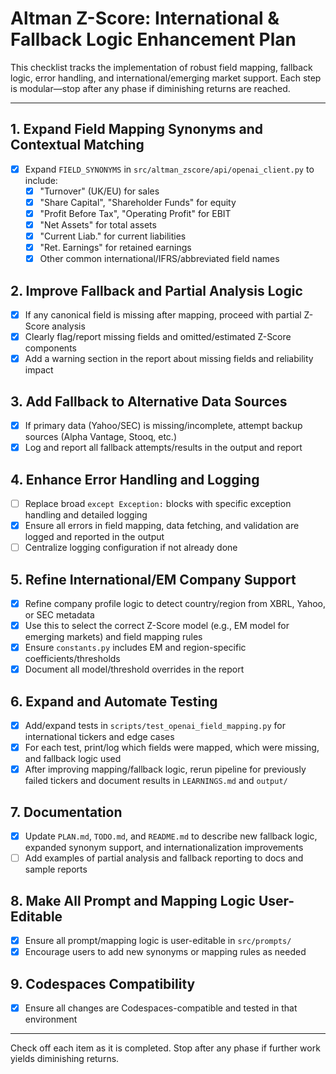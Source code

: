 # Altman Z-Score: International & Fallback Logic Enhancement Plan

This checklist tracks the implementation of robust field mapping, fallback logic, error handling, and international/emerging market support. Each step is modular—stop after any phase if diminishing returns are reached.

---

## 1. Expand Field Mapping Synonyms and Contextual Matching
- [x] Expand `FIELD_SYNONYMS` in `src/altman_zscore/api/openai_client.py` to include:
    - [x] "Turnover" (UK/EU) for sales
    - [x] "Share Capital", "Shareholder Funds" for equity
    - [x] "Profit Before Tax", "Operating Profit" for EBIT
    - [x] "Net Assets" for total assets
    - [x] "Current Liab." for current liabilities
    - [x] "Ret. Earnings" for retained earnings
    - [x] Other common international/IFRS/abbreviated field names

## 2. Improve Fallback and Partial Analysis Logic
- [x] If any canonical field is missing after mapping, proceed with partial Z-Score analysis
- [x] Clearly flag/report missing fields and omitted/estimated Z-Score components
- [x] Add a warning section in the report about missing fields and reliability impact

## 3. Add Fallback to Alternative Data Sources
- [x] If primary data (Yahoo/SEC) is missing/incomplete, attempt backup sources (Alpha Vantage, Stooq, etc.)
- [x] Log and report all fallback attempts/results in the output and report

## 4. Enhance Error Handling and Logging
- [ ] Replace broad `except Exception:` blocks with specific exception handling and detailed logging
- [x] Ensure all errors in field mapping, data fetching, and validation are logged and reported in the output
- [ ] Centralize logging configuration if not already done

## 5. Refine International/EM Company Support
- [x] Refine company profile logic to detect country/region from XBRL, Yahoo, or SEC metadata
- [x] Use this to select the correct Z-Score model (e.g., EM model for emerging markets) and field mapping rules
- [x] Ensure `constants.py` includes EM and region-specific coefficients/thresholds
- [x] Document all model/threshold overrides in the report

## 6. Expand and Automate Testing
- [x] Add/expand tests in `scripts/test_openai_field_mapping.py` for international tickers and edge cases
- [x] For each test, print/log which fields were mapped, which were missing, and fallback logic used
- [x] After improving mapping/fallback logic, rerun pipeline for previously failed tickers and document results in `LEARNINGS.md` and `output/`

## 7. Documentation
- [x] Update `PLAN.md`, `TODO.md`, and `README.md` to describe new fallback logic, expanded synonym support, and internationalization improvements
- [ ] Add examples of partial analysis and fallback reporting to docs and sample reports

## 8. Make All Prompt and Mapping Logic User-Editable
- [x] Ensure all prompt/mapping logic is user-editable in `src/prompts/`
- [x] Encourage users to add new synonyms or mapping rules as needed

## 9. Codespaces Compatibility
- [x] Ensure all changes are Codespaces-compatible and tested in that environment

---

Check off each item as it is completed. Stop after any phase if further work yields diminishing returns.
